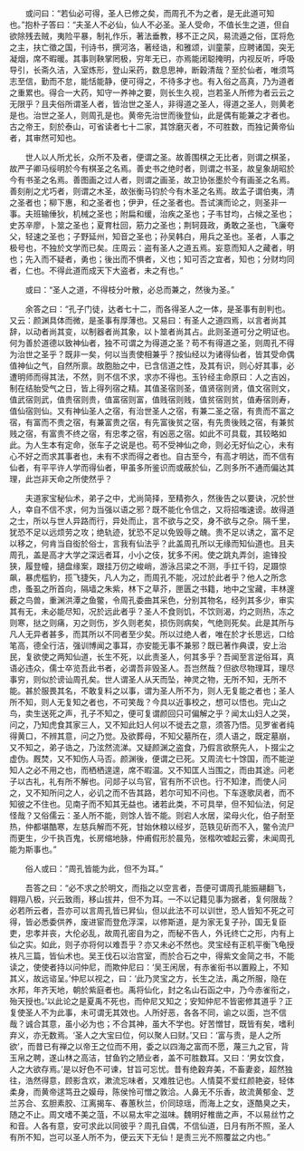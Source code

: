 　　或问曰：“若仙必可得，圣人已修之矣，而周孔不为之者，是无此道可知也。”抱朴子答曰：“夫圣人不必仙，仙人不必圣。圣人受命，不值长生之道，但自欲除残去贼，夷险平暴，制礼作乐，著法垂教，移不正之风，易流遁之俗，匡将危之主，扶亡徵之国，刊诗书，撰河洛，著经诰，和雅颂，训童蒙，应聘诸国，突无凝烟，席不暇暖。其事则鞅掌罔极，穷年无已，亦焉能闭聪掩明，内视反听，呼吸导引，长斋久洁，入室炼形，登山采药，数息思神，断穀清哉？至於仙者，唯须笃志至信，勤而不怠，能恬能静，便可得之，不待多才也。有入俗之高真，乃为道者之重累也。得合一大药，知守一养神之要，则长生久视，岂若圣人所修为者云云之无限乎？且夫俗所谓圣人者，皆治世之圣人，非得道之圣人，得道之圣人，则黄老是也。治世之圣人，则周孔是也。黄帝先治世而後登仙，此是偶有能兼之才者也。古之帝王，刻於泰山，可省读者七十二家，其馀磨灭者，不可胜数，而独记黄帝仙者，其审然可知也。

　　世人以人所尤长，众所不及者，便谓之圣。故善围棋之无比者，则谓之棋圣，故严子卿马绥明於今有棋圣之名焉。善史书之绝时者，则谓之书圣，故皇象胡昭於今有书圣之名焉。善图画之过人者，则谓之画圣，故卫协张墨於今有画圣之名焉。善刻削之尤巧者，则谓之木圣，故张衡马钧於今有木圣之名焉。故孟子谓伯夷，清之圣者也；柳下惠，和之圣者也；伊尹，任之圣者也。吾试演而论之，则圣非一事。夫班输倕狄，机械之圣也；附扁和缓，治疾之圣也；子韦甘均，占候之圣也；史苏辛廖，卜筮之圣也；夏育杜回，筋力之圣也；荆轲聂政，勇敢之圣也，飞廉夸父，轻速之圣也；子野延州，知音之圣也；孙吴韩白，用兵之圣也。圣者，人事之极号也，不独於文学而已矣。庄周云：盗有圣人之道五焉。妄意而知人之藏者，明也；先入而不疑者，勇也；後出而不惧者，义也；知可否之宜者，知也；分财均同者，仁也。不得此道而成天下大盗者，未之有也。”

　　或曰：“圣人之道，不得枝分叶散，必总而兼之，然後为圣。”

　　余答之曰：“孔子门徒，达者七十二，而各得圣人之一体，是圣事有剖判也。又云：颜渊具体而微，是圣事有厚薄也。又易曰：有圣人之道四焉，以言者尚其辞，以动者尚其变，以制器者尚其象，以卜筮者尚其占。此则圣道可分之明证也。何为善於道德以致神仙者，独不可谓之为得道之圣？苟不有得道之圣，则周孔不得为治世之圣乎？既非一矣，何以当责使相兼乎？按仙经以为诸得仙者，皆其受命偶值神仙之气，自然所禀。故胞胎之中，已含信道之性，及其有识，则心好其事，必遭明师而得其法，不然，则不信不求，求亦不得也。玉钤经主命原曰：人之吉凶，制在结胎受气之日，皆上得列宿之精。其值圣宿则圣，值贤宿则贤，值文宿则文，值武宿则武，值贵宿则贵，值富宿则富，值贱宿则贱，值贫宿则贫，值寿宿则寿，值仙宿则仙。又有神仙圣人之宿，有治世圣人之宿，有兼二圣之宿，有贵而不富之宿，有富而不贵之宿，有兼富贵之宿，有先富後贫之宿，有先贵後贱之宿，有兼贫贱之宿，有富贵不终之宿，有忠孝之宿，有凶恶之宿。如此不可具载，其较略如此。为人生本有定命，张车子之说是也。苟不受神仙之命，则必无好仙之心，未有心不好之而求其事者也，未有不求而得之者也。自古至今，有高才明达，而不信有仙者，有平平许人学而得仙者，甲虽多所鉴识而或蔽於仙，乙则多所不通而偏达其理，此岂非天命之所使然乎？

　　夫道家宝秘仙术，弟子之中，尤尚简择，至精弥久，然後告之以要诀，况於世人，幸自不信不求，何为当强以语之邪？既不能化令信之，又将招嗤速谤。故得道之士，所以与世人异路而行，异处而止，言不欲与之交，身不欲与之杂。隔千里，犹恐不足以远烦劳之攻；绝轨迹，犹恐不足以免毁辱之醜。贵不足以诱之，富不足以移之，何肯当自衒於俗士，言我有仙法乎？此盖周孔所以无缘而知仙道也。且夫周孔，盖是高才大学之深远者耳，小小之伎，犹多不闲。使之跳丸弄剑，逾锋投狭，履登幢，擿盘缘案，跟挂万仞之峻峭，游泳吕梁之不测，手扛千钧，足蹑惊飙，暴虎槛豹，揽飞捷矢，凡人为之，而周孔不能，况过於此者乎？他人之所念虑，蚤虱之所首向，隔墙之朱紫，林下之草芥，匣匮之书籍，地中之宝藏，丰林邃薮之鸟兽，重渊洪潭之鱼鳖，令周孔委曲其采色，分别其物名，经列其多少，审实其有无，未必能尽知，况於远此者乎？圣人不食则饥，不饮则渴，灼之则热，冻之则寒，挞之则痛，刃之则伤，岁久则老矣，损伤则病矣，气绝则死矣。此是其所与凡人无异者甚多，而其所以不同者至少矣。所以过绝人者，唯在於才长思远，口给笔高，德全行洁，强训博闻之事耳，亦安能无事不兼邪？既已著作典谟，安上治民，复欲使之两知仙道，长生不死，以此责圣人，何其多乎？吾闻至言逆俗耳，真语必违众，儒士卒览吾此书者，必谓吾非毁圣人。吾岂然哉？但欲尽物理耳，理尽事穷，则似於谤讪周孔矣。世人谓圣人从天而坠，神灵之物，无所不知，无所不能。甚於服畏其名，不敢复料之以事，谓为圣人所不为，则人无复能之者也；圣人所不知，则人无复知之者也，不可笑哉？今具以近事校之，想可以悟也。完山之鸟，卖生送死之声，孔子不知之，便可复谓颜回只可偏解之乎？闻太山妇人之哭，问之，乃知虎食其家三人，又不知此妇人何以不徙去之意，须答乃悟。见罗雀者纯得黄口，不辨其意，问之乃觉。及欲葬母，不知父墓所在，须人语之，既定墓崩，又不知之，弟子诰之，乃泫然流涕。又疑颜渊之盗食，乃假言欲祭先人，卜掇尘之虚伪。厩焚，又不知伤人马否。颜渊後，便谓之已死。又周流七十馀国，而不能逆知人之必不用之也，而栖栖遑遑，席不暇温。又不知匡人当围之，而由其途。问老子以古礼，礼有所不解也。问郯子以鸟官，官有所不识也。行不知津，而使人问之，又不知所问之人，必讥之而不告其路，若尔可知不问也。下车逐歌凤者，而不知彼之不住也。见南子而不知其无益也。诸若此类，不可具举，但不知仙法，何足怪哉？又俗儒云：圣人所不能，则馀人皆不能。则宕人水居，梁母火化，伯子耐至热，仲都堪酷寒，左慈兵解而不死，甘始休粮以经岁，范轶见斫而不入，鳖令流尸而更生，少千执百鬼，长房缩地脉，仲甫假形於晨凫，张楷吹嘘起云雾，未闻周孔能为斯事也。”

　　俗人或曰：“周孔皆能为此，但不为耳。”

　　吾答之曰：“必不求之於明文，而指之以空言者，吾便可谓周孔能振翮翻飞，翱翔八极，兴云致雨，移山拔井，但不为耳。一不以记籍见事为据者，复何限哉？必若所云者，吾亦可以言周孔皆已昇仙，但以此法不可以训世，恐人皆知不死之可得，皆必悉委供养，废进宦而登危浮深，以修斯道，是为家无复子孙，国无复臣吏，忠孝并丧，大伦必乱，故周孔密自为之，而秘不告人，外讬终亡之形，内有上仙之实。如此，则子亦将何以难吾乎？亦又未必不然也。灵宝经有正机平衡飞龟授袟凡三篇，皆仙术也。吴王伐石以治宫室，而於合石之中，得紫文金简之书，不能读之，使使者持以问仲尼，而欺仲尼曰：‘吴王闲居，有赤雀衔书以置殿上，不知其义，故远谘呈。’仲尼以视之，曰：‘此乃灵宝之方，长生之法，禹之所服，隐在水邦，年齐天地，朝於紫庭者也。禹将仙化，封之名山石函之中，乃今赤雀衔之，殆天授也。’以此论之是夏禹不死也，而仲尼又知之；安知仲尼不皆密修其道乎？正复使圣人不为此事，未可谓无其效也。人所好恶，各各不同，谕之以面，岂不信哉？诚合其意，虽小必为也；不合其神，虽大不学也。好苦憎甘，既皆有矣，嗜利弃义，亦无数焉。‘圣人之大宝曰位，何以聚人曰财。’又曰：‘富与贵，是人之所欲’，而昔已有禅之以帝王之位而不用，委之以四海之富而不愿，蔑三九之官，背玉帛之聘，遂山林之高洁，甘鱼钓之陋业者，盖不可胜数耳。又曰：‘男女饮食，人之大欲存焉。’是以好色不可谏，甘旨可忘忧。昔有绝穀弃美，不畜妻妾，超然独往，浩然得意，顾影含欢，漱流忘味者，又难胜记也。人情莫不爱红颜艳姿，轻体柔身，而黄帝逑笃丑之嫫母，陈侯怜可憎之敦洽。人鼻无不乐香，故流黄郁金、芝兰苏合、玄胆素胶、江离揭车、春蕙秋兰，价同琼瑶，而海上之女，逐酷臭之夫，随之不止。周文嗜不美之菹，不以易太牢之滋味。魏明好椎凿之声，不以易丝竹之和音。人各有意，安可求此以同彼乎？周孔自偶，不信仙道，日月有所不照，圣人有所不知，岂可以圣人所不为，便云天下无仙！是责三光不照覆盆之内也。”
